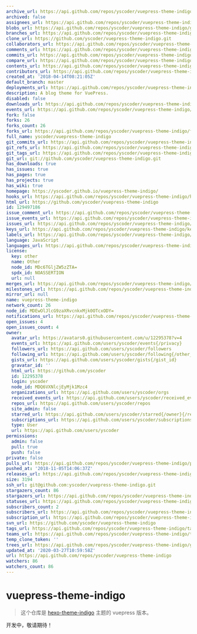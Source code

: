 ```yaml
---
archive_url: https://api.github.com/repos/yscoder/vuepress-theme-indigo/{archive_format}{/ref}
archived: false
assignees_url: https://api.github.com/repos/yscoder/vuepress-theme-indigo/assignees{/user}
blobs_url: https://api.github.com/repos/yscoder/vuepress-theme-indigo/git/blobs{/sha}
branches_url: https://api.github.com/repos/yscoder/vuepress-theme-indigo/branches{/branch}
clone_url: https://github.com/yscoder/vuepress-theme-indigo.git
collaborators_url: https://api.github.com/repos/yscoder/vuepress-theme-indigo/collaborators{/collaborator}
comments_url: https://api.github.com/repos/yscoder/vuepress-theme-indigo/comments{/number}
commits_url: https://api.github.com/repos/yscoder/vuepress-theme-indigo/commits{/sha}
compare_url: https://api.github.com/repos/yscoder/vuepress-theme-indigo/compare/{base}...{head}
contents_url: https://api.github.com/repos/yscoder/vuepress-theme-indigo/contents/{+path}
contributors_url: https://api.github.com/repos/yscoder/vuepress-theme-indigo/contributors
created_at: '2018-04-14T08:21:05Z'
default_branch: master
deployments_url: https://api.github.com/repos/yscoder/vuepress-theme-indigo/deployments
description: A blog theme for VuePress.
disabled: false
downloads_url: https://api.github.com/repos/yscoder/vuepress-theme-indigo/downloads
events_url: https://api.github.com/repos/yscoder/vuepress-theme-indigo/events
fork: false
forks: 26
forks_count: 26
forks_url: https://api.github.com/repos/yscoder/vuepress-theme-indigo/forks
full_name: yscoder/vuepress-theme-indigo
git_commits_url: https://api.github.com/repos/yscoder/vuepress-theme-indigo/git/commits{/sha}
git_refs_url: https://api.github.com/repos/yscoder/vuepress-theme-indigo/git/refs{/sha}
git_tags_url: https://api.github.com/repos/yscoder/vuepress-theme-indigo/git/tags{/sha}
git_url: git://github.com/yscoder/vuepress-theme-indigo.git
has_downloads: true
has_issues: true
has_pages: true
has_projects: true
has_wiki: true
homepage: https://yscoder.github.io/vuepress-theme-indigo/
hooks_url: https://api.github.com/repos/yscoder/vuepress-theme-indigo/hooks
html_url: https://github.com/yscoder/vuepress-theme-indigo
id: 129497186
issue_comment_url: https://api.github.com/repos/yscoder/vuepress-theme-indigo/issues/comments{/number}
issue_events_url: https://api.github.com/repos/yscoder/vuepress-theme-indigo/issues/events{/number}
issues_url: https://api.github.com/repos/yscoder/vuepress-theme-indigo/issues{/number}
keys_url: https://api.github.com/repos/yscoder/vuepress-theme-indigo/keys{/key_id}
labels_url: https://api.github.com/repos/yscoder/vuepress-theme-indigo/labels{/name}
language: JavaScript
languages_url: https://api.github.com/repos/yscoder/vuepress-theme-indigo/languages
license:
  key: other
  name: Other
  node_id: MDc6TGljZW5zZTA=
  spdx_id: NOASSERTION
  url: null
merges_url: https://api.github.com/repos/yscoder/vuepress-theme-indigo/merges
milestones_url: https://api.github.com/repos/yscoder/vuepress-theme-indigo/milestones{/number}
mirror_url: null
name: vuepress-theme-indigo
network_count: 26
node_id: MDEwOlJlcG9zaXRvcnkxMjk0OTcxODY=
notifications_url: https://api.github.com/repos/yscoder/vuepress-theme-indigo/notifications{?since,all,participating}
open_issues: 4
open_issues_count: 4
owner:
  avatar_url: https://avatars0.githubusercontent.com/u/12295378?v=4
  events_url: https://api.github.com/users/yscoder/events{/privacy}
  followers_url: https://api.github.com/users/yscoder/followers
  following_url: https://api.github.com/users/yscoder/following{/other_user}
  gists_url: https://api.github.com/users/yscoder/gists{/gist_id}
  gravatar_id: ''
  html_url: https://github.com/yscoder
  id: 12295378
  login: yscoder
  node_id: MDQ6VXNlcjEyMjk1Mzc4
  organizations_url: https://api.github.com/users/yscoder/orgs
  received_events_url: https://api.github.com/users/yscoder/received_events
  repos_url: https://api.github.com/users/yscoder/repos
  site_admin: false
  starred_url: https://api.github.com/users/yscoder/starred{/owner}{/repo}
  subscriptions_url: https://api.github.com/users/yscoder/subscriptions
  type: User
  url: https://api.github.com/users/yscoder
permissions:
  admin: false
  pull: true
  push: false
private: false
pulls_url: https://api.github.com/repos/yscoder/vuepress-theme-indigo/pulls{/number}
pushed_at: '2018-11-05T14:06:37Z'
releases_url: https://api.github.com/repos/yscoder/vuepress-theme-indigo/releases{/id}
size: 3194
ssh_url: git@github.com:yscoder/vuepress-theme-indigo.git
stargazers_count: 86
stargazers_url: https://api.github.com/repos/yscoder/vuepress-theme-indigo/stargazers
statuses_url: https://api.github.com/repos/yscoder/vuepress-theme-indigo/statuses/{sha}
subscribers_count: 2
subscribers_url: https://api.github.com/repos/yscoder/vuepress-theme-indigo/subscribers
subscription_url: https://api.github.com/repos/yscoder/vuepress-theme-indigo/subscription
svn_url: https://github.com/yscoder/vuepress-theme-indigo
tags_url: https://api.github.com/repos/yscoder/vuepress-theme-indigo/tags
teams_url: https://api.github.com/repos/yscoder/vuepress-theme-indigo/teams
temp_clone_token: ''
trees_url: https://api.github.com/repos/yscoder/vuepress-theme-indigo/git/trees{/sha}
updated_at: '2020-03-27T10:59:58Z'
url: https://api.github.com/repos/yscoder/vuepress-theme-indigo
watchers: 86
watchers_count: 86
---
```


# vuepress-theme-indigo

> 这个仓库是 [hexo-theme-indigo](https://github.com/yscoder/hexo-theme-indigo) 主题的 vuepress 版本。

开发中，敬请期待！
